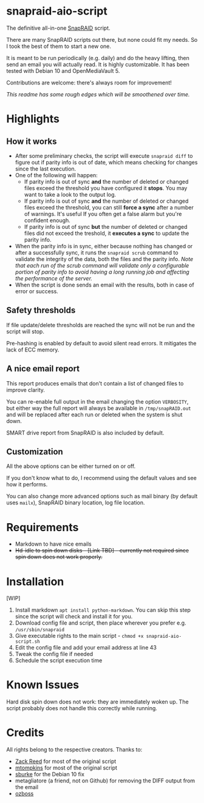 # snapraid-aio-script
The definitive all-in-one [SnapRAID](https://github.com/amadvance/snapraid) script.

There are many SnapRAID scripts out there, but none could fit my needs. So I took the best of them to start a new one.

It is meant to be run periodically (e.g. daily) and do the heavy lifting, then send an email you will actually read.
It is highly customizable.
It has been tested with Debian 10 and OpenMediaVault 5.

Contributions are welcome: there's always room for improvement!

_This readme has some rough edges which will be smoothened over time._

# Highlights

## How it works
- After some preliminary checks, the script will execute `snapraid diff` to figure out if parity info is out of date, which means checking for changes since the last execution.
- One of the following will happen:     
    - If parity info is out of sync **and** the number of deleted or changed files exceed the threshold you have configured it **stops**. You may want to take a look to the output log.
    - If parity info is out of sync **and** the number of deleted or changed files exceed the threshold, you can still **force a sync** after a number of warnings. It's useful If  you often get a false alarm but you're confident enough.
    - If parity info is out of sync **but** the number of deleted or changed files did not exceed the treshold, it **executes a sync** to update the parity info.
- When the parity info is in sync, either because nothing has changed or after a successfully sync, it runs the `snapraid scrub` command to validate the integrity of the data, both the files and the parity info. _Note that each run of the scrub command will validate only a configurable portion of parity info to avoid having a long running job and affecting the performance of the server._
- When the script is done sends an email with the results, both in case of error or success.

## Safety thresholds
If file update/delete thresholds are reached the sync will not be run and the script will stop.

Pre-hashing is enabled by default to avoid silent read errors. It mitigates the lack of ECC memory.
## A nice email report
This report produces emails that don't contain a list of changed files to improve clarity.

You can re-enable full output in the email changing the option `VERBOSITY`, but either way the full report will always be available in `/tmp/snapRAID.out` and will be replaced after each run or deleted when the system is shut down.

SMART drive report from SnapRAID is also included by default.

## Customization
All the above options can be either turned on or off. 

If you don't know what to do, I recommend using the default values and see how it performs.  

You can also change more advanced options such as mail binary (by default uses `mailx`), SnapRAID binary location, log file location.


# Requirements
- Markdown to have nice emails
- ~~Hd-idle to spin down disks - [Link TBD] - currently not required since spin down does not work properly.~~

# Installation
[WIP]
1. Install markdown `apt install python-markdown`. You can skip this step since the script will check and install it for you.
2. Download config file and script, then place wherever you prefer e.g. `/usr/sbin/snapraid`
3. Give executable rights to the main script - `chmod +x snapraid-aio-script.sh`
4. Edit the config file and add your email address at line 43
5. Tweak the config file if needed
6. Schedule the script execution time

# Known Issues
Hard disk spin down does not work: they are immediately woken up. The script probably does not handle this correctly while running.

# Credits
All rights belong to the respective creators. 
Thanks to:
- [Zack Reed](https://zackreed.me/snapraid-split-parity-sync-script/) for most of the original script
- [mtompkins](https://gist.github.com/mtompkins/91cf0b8be36064c237da3f39ff5cc49d) for most of the original script
- [sburke](https://zackreed.me/snapraid-split-parity-sync-script/#comment-300) for the Debian 10 fix
- metagliatore (a friend, not on Github) for removing the DIFF output from the email
- [ozboss](https://forum.openmediavault.org/wsc/index.php?user/27331-ozboss/)
